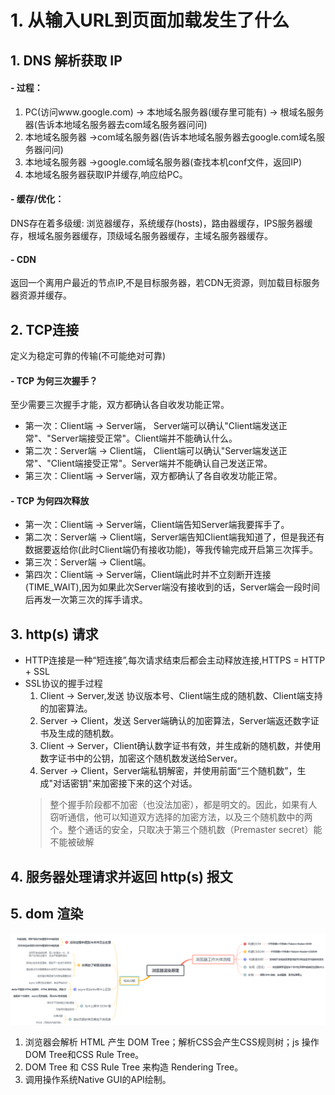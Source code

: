 # 1. 从输入URL到页面加载发生了什么
## 1. DNS 解析获取 IP
#### - 过程：
1. PC(访问www.google.com) -> 本地域名服务器(缓存里可能有) -> 根域名服务器(告诉本地域名服务器去com域名服务器问问)
2. 本地域名服务器 ->com域名服务器(告诉本地域名服务器去google.com域名服务器问问)
3. 本地域名服务器 ->google.com域名服务器(查找本机conf文件，返回IP)
4. 本地域名服务器获取IP并缓存,响应给PC。
#### - 缓存/优化：
DNS存在着多级缓: 浏览器缓存，系统缓存(hosts)，路由器缓存，IPS服务器缓存，根域名服务器缓存，顶级域名服务器缓存，主域名服务器缓存。
#### - CDN
返回一个离用户最近的节点IP,不是目标服务器，若CDN无资源，则加载目标服务器资源并缓存。
## 2. TCP连接
定义为稳定可靠的传输(不可能绝对可靠)
#### - TCP 为何三次握手？
至少需要三次握手才能，双方都确认各自收发功能正常。
- 第一次：Client端 -> Server端， Server端可以确认"Client端发送正常"、"Server端接受正常"。Client端并不能确认什么。
- 第二次：Server端 -> Client端， Client端可以确认"Server端发送正常"、"Client端接受正常"。Server端并不能确认自己发送正常。
- 第三次：Client端 -> Server端，双方都确认了各自收发功能正常。
#### - TCP 为何四次释放
- 第一次：Client端 -> Server端，Client端告知Server端我要挥手了。
- 第二次：Server端 -> Client端，Server端告知Client端我知道了，但是我还有数据要返给你(此时Client端仍有接收功能)，等我传输完成开启第三次挥手。
- 第三次：Server端 -> Client端。
- 第四次：Client端 -> Server端，Client端此时并不立刻断开连接(TIME_WAIT),因为如果此次Server端没有接收到的话，Server端会一段时间后再发一次第三次的挥手请求。
## 3. http(s) 请求
- HTTP连接是一种“短连接”,每次请求结束后都会主动释放连接,HTTPS = HTTP + SSL 
- SSL协议的握手过程
  1. Client -> Server,发送 协议版本号、Client端生成的随机数、Client端支持的加密算法。
  2. Server -> Client，发送 Server端确认的加密算法，Server端返还数字证书及生成的随机数。
  3. Client -> Server，Client确认数字证书有效，并生成新的随机数，并使用数字证书中的公钥，加密这个随机数发送给Server。
  4. Server -> Client，Server端私钥解密，并使用前面“三个随机数”，生成"对话密钥"来加密接下来的这个对话。
  > 整个握手阶段都不加密（也没法加密），都是明文的。因此，如果有人窃听通信，他可以知道双方选择的加密方法，以及三个随机数中的两个。整个通话的安全，只取决于第三个随机数（Premaster secret）能不能被破解

## 4. 服务器处理请求并返回 http(s) 报文
## 5. dom 渲染
![](../imgs/浏览器渲染原理.png)
1. 浏览器会解析 HTML 产生 DOM Tree；解析CSS会产生CSS规则树；js 操作DOM Tree和CSS Rule Tree。
2. DOM Tree 和 CSS Rule Tree 来构造 Rendering Tree。
3. 调用操作系统Native GUI的API绘制。